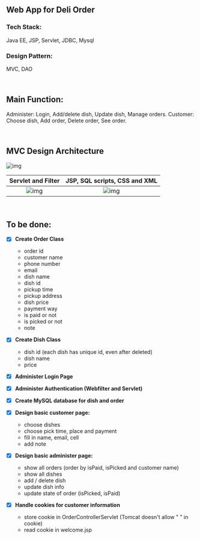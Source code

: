 ## Web App for Deli Order

### Tech Stack:
Java EE, JSP, Servlet, JDBC, Mysql

### Design Pattern:
MVC, DAO

<br />

## Main Function:
Administer: Login, Add/delete dish, Update dish, Manage orders.
Customer: Choose dish, Add order, Delete order, See order.

<br />

## MVC Design Architecture
![img](http://i.imgur.com/Ry2kDsv.png)


 Servlet and Filter        |  JSP, SQL scripts, CSS and XML
:-------------------------:|:-------------------------:
![img](http://i.imgur.com/iHTT6b2.png)  |  ![img](http://i.imgur.com/8HJeafi.png)
<br />

## To be done: 
- [x]  <Strong>Create Order Class</Strong>

	- order id
	- customer name
	- phone number
	- email
	- dish name
	- dish id
	- pickup time
	- pickup address
	- dish price
	- payment way
	- is paid or not
	- is picked or not
	- note
	
- [x]  <Strong>Create Dish Class</Strong>

	- dish id (each dish has unique id, even after deleted)
	- dish name
	- price
	
- [x]  <Strong>Administer Login Page</Strong>


- [x]  <Strong>Administer Authentication (Webfilter and Servlet)</Strong>


- [x]  <Strong>Create MySQL database for dish and order</Strong>


- [x]  <Strong>Design basic customer page:<br/></Strong>
	
	- choose dishes
	- choose pick time, place and payment
	- fill in name, email, cell
	- add note
	
- [x] <Strong>Design basic administer page:<br/></Strong>

	- show all orders (order by isPaid, isPicked and customer name)
	- show all dishes 
	- add / delete dish
	- update dish info
	- update state of order (isPicked, isPaid)
	
- [x]  <Strong>Handle cookies for customer information</Strong>

	- store cookie in OrderControllerServlet (Tomcat doesn't allow " " in cookie)
	- read cookie in welcome.jsp

